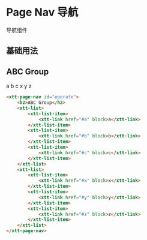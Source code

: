 <script setup>
import { onMounted, onUnmounted } from 'vue'
import "./css/com.css"
import GUI from "lil-gui";

let gui;

onMounted(async () => {
	await Promise.all([
		import("../../dist/xtt-link.js"),
		import("../../dist/xtt-list.js"),
		import("../../dist/xtt-page-nav.js"),
	])

	// const operate = document.getElementById("operate");

	// gui = new GUI({
	// 	container: document.querySelector(".operate-wrapper")
	// });

	// const obj = {
	// 	content: "",
	// };

	// const valueController = gui.add(obj, "content").onChange((value) => {
	// 	operate.textContent = value;
	// });

	// operate.addEventListener("input", (e) => {
	// 	valueController.setValue(e.target.textContent);
	// });

});

onUnmounted(() => {
	// gui.destroy();
});
</script>

# Page Nav 导航

导航组件

<!-- <section class="operate-wrapper">
	<div class="operate-content">
		<xtt-page-nav id="operate">
			<h2>ABC Group</h2>
			<xtt-list>
				<xtt-list-item>
					<xtt-link href="#a" block>a</xtt-link>
				</xtt-list-item>
				<xtt-list-item>
					<xtt-link href="#b" block>b</xtt-link>
				</xtt-list-item>
				<xtt-list-item>
					<xtt-link href="#c" block>c</xtt-link>
				</xtt-list-item>
			</xtt-list>
			<xtt-list>
				<xtt-list-item>
					<xtt-link href="#x" block>x</xtt-link>
				</xtt-list-item>
				<xtt-list-item>
					<xtt-link href="#y" block>y</xtt-link>
				</xtt-list-item>
				<xtt-list-item>
					<xtt-link href="#z" block>z</xtt-link>
				</xtt-list-item>
			</xtt-list>
		</xtt-page-nav>
	</div>
</section> -->

## 基础用法

<section class="wrap">
	<xtt-page-nav id="operate">
	<h2>ABC Group</h2>
	<xtt-list>
		<xtt-list-item>
			<xtt-link href="#a" block>a</xtt-link>
		</xtt-list-item>
		<xtt-list-item>
			<xtt-link href="#b" block>b</xtt-link>
		</xtt-list-item>
		<xtt-list-item>
			<xtt-link href="#c" block>c</xtt-link>
		</xtt-list-item>
	</xtt-list>
	<xtt-list>
		<xtt-list-item>
			<xtt-link href="#x" block>x</xtt-link>
		</xtt-list-item>
		<xtt-list-item>
			<xtt-link href="#y" block>y</xtt-link>
		</xtt-list-item>
		<xtt-list-item>
			<xtt-link href="#z" block>z</xtt-link>
		</xtt-list-item>
	</xtt-list>
</xtt-page-nav>
</section>

```html
<xtt-page-nav id="operate">
	<h2>ABC Group</h2>
	<xtt-list>
		<xtt-list-item>
			<xtt-link href="#a" block>a</xtt-link>
		</xtt-list-item>
		<xtt-list-item>
			<xtt-link href="#b" block>b</xtt-link>
		</xtt-list-item>
		<xtt-list-item>
			<xtt-link href="#c" block>c</xtt-link>
		</xtt-list-item>
	</xtt-list>
	<xtt-list>
		<xtt-list-item>
			<xtt-link href="#x" block>x</xtt-link>
		</xtt-list-item>
		<xtt-list-item>
			<xtt-link href="#y" block>y</xtt-link>
		</xtt-list-item>
		<xtt-list-item>
			<xtt-link href="#z" block>z</xtt-link>
		</xtt-list-item>
	</xtt-list>
</xtt-page-nav>
```

